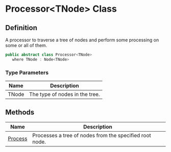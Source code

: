 # Processor&lt;TNode&gt; Class
## Definition

A processor to traverse a tree of nodes and perform some processing on some or all of them.

```c#
public abstract class Processor<TNode>
   where TNode : Node<TNode>
```

### Type Parameters

| Name | Description |
| ---- | ----------- |
| TNode | The type of nodes in the tree. |

## Methods

| Name | Description |
| ---- | ----------- |
| [Process](MrKWatkins.Ast.Processing.Processor-1.Process.md) | Processes a tree of nodes from the specified root node. |

